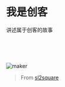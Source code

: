 # 我是创客

讲述属于创客的故事

<br>

<br>

<br>

![maker](http://doask.qiniudn.com/maker.jpg)

>From [sl2square](http://www.sl2square.org)
